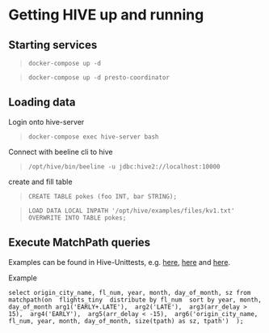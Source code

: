 # Getting HIVE up and running

## Starting services

> `docker-compose up -d`

> `docker-compose up -d presto-coordinator`

## Loading data

Login onto hive-server
> `docker-compose exec hive-server bash`

Connect with beeline cli to hive
> `/opt/hive/bin/beeline -u jdbc:hive2://localhost:10000`

create and fill table
> `CREATE TABLE pokes (foo INT, bar STRING);`

> `LOAD DATA LOCAL INPATH '/opt/hive/examples/files/kv1.txt' OVERWRITE INTO TABLE pokes;`

## Execute MatchPath queries

Examples can be found in Hive-Unittests, e.g. [here](https://github.com/apache/hive/blob/master/ql/src/test/queries/clientpositive/ptf_matchpath.q), [here](https://github.com/apache/hive/blob/master/itests/hive-blobstore/src/test/queries/clientpositive/ptf_matchpath.q) and [here](https://github.com/apache/hive/blob/master/ql/src/test/queries/clientpositive/ptf_register_tblfn.q).

Example

`select origin_city_name, fl_num, year, month, day_of_month, sz
from matchpath(on 
        flights_tiny 
        distribute by fl_num 
        sort by year, month, day_of_month
        arg1('EARLY+.LATE'), 
        arg2('LATE'), 
        arg3(arr_delay > 15), 
        arg4('EARLY'), 
        arg5(arr_delay < -15), 
        arg6('origin_city_name, fl_num, year, month, day_of_month, size(tpath) as sz, tpath') 
   );`